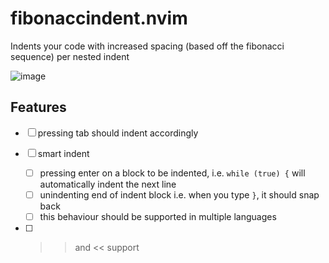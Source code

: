 # fibonaccindent.nvim
Indents your code with increased spacing (based off the fibonacci sequence) per nested indent

![image](https://github.com/user-attachments/assets/935248e2-1a6b-41c9-b611-e9c05e843cb1)


## Features
- [ ] pressing tab should indent accordingly
- [ ] smart indent
    - [ ] pressing enter on a block to be indented, i.e. `while (true) {` will automatically indent the next line
    - [ ] unindenting end of indent block i.e. when you type `}`, it should snap back
    - [ ] this behaviour should be supported in multiple languages
- [ ] >> and << support

